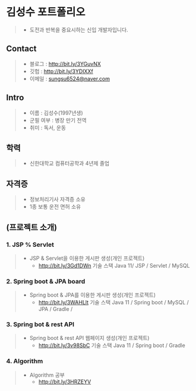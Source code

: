 # 김성수 포트폴리오
> - 도전과 반복을 중요시하는 신입 개발자입니다.

## Contact
> - 블로그 : http://bit.ly/3YGuvNX
> - 깃헙 : http://bit.ly/3YDIXXf
> - 이메일 : sungsu6524@naver.com

## Intro


> - 이름 : 김성수(1997년생)
> - 군필 여부 : 병장 만기 전역
> - 취미 : 독서, 운동

## 학력
> - 신한대학교 컴퓨터공학과 4년제 졸업

## 자격증
> - 정보처리기사 자격증 소유
> - 1종 보통 운전 면허 소유

## (프로젝트 소개)
### 1. JSP % Servlet 
> - JSP & Servlet을 이용한 게시판 생성(개인 프로젝트)
>   - http://bit.ly/3Gd1DWn
> 기술 스택
> Java 11/ JSP / Servlet / MySQL

### 2. Spring boot & JPA board
> - Spring boot & JPA를 이용한 게시판 생성(개인 프로젝트)
>   - http://bit.ly/3WAHLlt
> 기술 스택
> Java 11 / Spring boot / MySQL / JPA / Gradle /

### 3. Spring bot & rest API
> - Spring boot & rest API 웹페이지 생성(개인 프로젝트)
>   - http://bit.ly/3v98SbC
> 기술 스택
> Java 11 / Spring boot / Gradle

### 4. Algorithm
> - Algorithm 공부
>   - http://bit.ly/3HRZEYV

